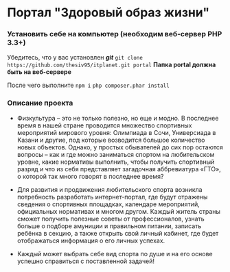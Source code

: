 # Портал "Здоровый образ жизни"

### Установить себе на компьютер (необходим веб-сервер PHP 3.3+)

Убедитесь, что у вас установлен ***git***
`git clone https://github.com/thesiv95/itplanet.git portal`
**Папка portal должна быть на веб-сервере**

После чего выполните
`npm i`
`php composer.phar install`

### Описание проекта

+ Физкультура – это не только полезно, но еще и модно. В последнее время в нашей стране проводится множество спортивных мероприятий мирового уровня: Олимпиада в Сочи, Универсиада в Казани и другие, под которые возводится большое количество новых объектов. Однако, у простых обывателей до сих пор остаются вопросы – как и где можно заниматься спортом на любительском уровне, какие нормативы выполнить, чтобы получить спортивный разряд  и что из себя представляет загадочная аббревиатура «ГТО», о которой так много говорят в последнее время?

+ Для развития и продвижения любительского спорта возникла потребность разработать интернет-портал, где будут отражены сведения о спортивных площадках, календаре мероприятий, официальных нормативах и многом другом. Каждый житель страны сможет получить полезные советы от профессионалов, узнать больше о подборе амуниции и правильном питании, записать ребёнка в секцию, а также открыть свой личный кабинет, где будет отображаться информация о его личных успехах.

+ Каждый может выбрать себе вид спорта по душе и на его основе успешно справиться с поставленной задачей!   





